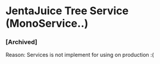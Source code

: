 # JentaJuice Tree Service (MonoService..)

### [Archived]

Reason: Services is not implement for using on production :(
